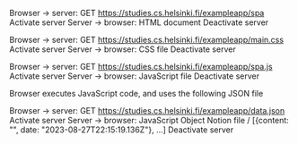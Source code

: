 Browser -> server: GET https://studies.cs.helsinki.fi/exampleapp/spa
Activate server
Server -> browser: HTML document
Deactivate server

Browser -> server: GET https://studies.cs.helsinki.fi/exampleapp/main.css
Activate server
Server -> browser: CSS file
Deactivate server

Browser -> server: GET https://studies.cs.helsinki.fi/exampleapp/spa.js
Activate server
Server -> browser: JavaScript file
Deactivate server

Browser executes JavaScript code, and uses the following JSON file

Browser -> server: GET https://studies.cs.helsinki.fi/exampleapp/data.json
Activate server
Server -> browser: JavaScript Object Notion file / [{content: "", date: "2023-08-27T22:15:19.136Z"}, ...]
Deactivate server
